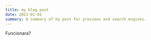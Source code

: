 ```yaml
---
title: my blog post
date: 2021-01-01
summary: A summary of my post for previews and search engines.
---
```


Funcionara?

